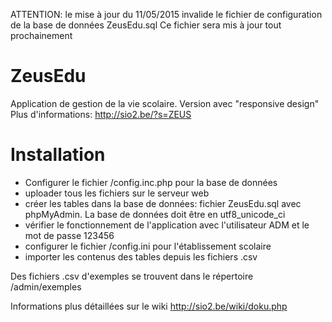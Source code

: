 ATTENTION: le mise à jour du 11/05/2015 invalide le fichier de configuration de la base de données  ZeusEdu.sql
Ce fichier sera mis à jour tout prochainement


ZeusEdu
=======
Application de gestion de la vie scolaire. Version avec "responsive design"
Plus d'informations: http://sio2.be/?s=ZEUS

Installation
============

 - Configurer le fichier /config.inc.php pour la base de données
 - uploader tous les fichiers sur le serveur web
 - créer les tables dans la base de données: fichier ZeusEdu.sql avec phpMyAdmin. La base de données doit être en utf8_unicode_ci
 - vérifier le fonctionnement de l'application avec l'utilisateur ADM et le mot de passe 123456
 - configurer le fichier /config.ini pour l'établissement scolaire
 - importer les contenus des tables depuis les fichiers .csv
 
 Des fichiers .csv d'exemples se trouvent dans le répertoire /admin/exemples
 
 Informations plus détaillées sur le wiki http://sio2.be/wiki/doku.php

